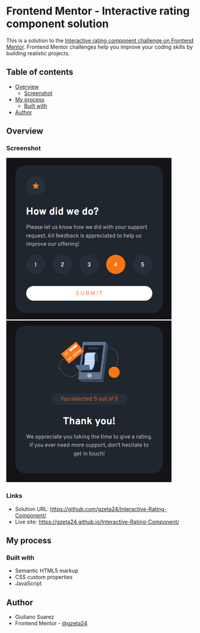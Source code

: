 # Frontend Mentor - Interactive rating component solution

This is a solution to the [Interactive rating component challenge on Frontend Mentor](https://www.frontendmentor.io/challenges/interactive-rating-component-koxpeBUmI). Frontend Mentor challenges help you improve your coding skills by building realistic projects. 

## Table of contents

- [Overview](#overview)
  - [Screenshot](#screenshot)
- [My process](#my-process)
  - [Built with](#built-with)
- [Author](#author)

## Overview

### Screenshot

![solution-screenshot1](./screenshot1.png)
![solution-screenshot2](./screenshot2.png)

### Links

- Solution URL: https://github.com/gzeta24/Interactive-Rating-Component/
- Live site: https://gzeta24.github.io/Interactive-Rating-Component/

## My process

### Built with

- Semantic HTML5 markup
- CSS custom properties
- JavaScript

## Author

- Giuliano Suarez
- Frontend Mentor - [@gzeta24](https://www.frontendmentor.io/profile/gzeta24)
